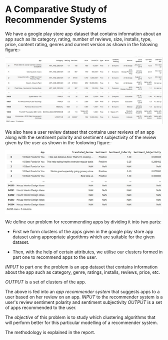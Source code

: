 # A Comparative Study of Recommender Systems

We have a google play store app dataset that contains information about an app such as its category, rating, number of reviews, size, installs, type, price, content rating, genres and current version as shown in the folowing figure:- 

![App Data](https://github.com/diwakarbharti4/Recommender-System/blob/main/Recommender-Systems-main/AppData%20(1).jpeg) 


We also have a user review dataset that contains user reviews of an app along with the sentiment polarity and sentiment subjectivity of the review given by the user as shown in the foolowing figure:- 

![User Review Data](https://github.com/diwakarbharti4/Recommender-System/blob/main/Recommender-Systems-main/UserReview%20(1).jpeg) 

We define our problem for recommending apps by dividing it into two parts: 
 - First we form clusters of the apps given in the google play store app dataset using appropriate algorithms which are suitable for the given dataset.

 - Then, with the help of certain attributes, we utilise our clusters formed in part one to recommend apps to the user.


_INPUT_ to part one the problem is an app dataset that contains information about the app such as category, genre, ratings, installs, reviews, price, etc.

_OUTPUT_ is a set of clusters of the app.

The above is fed into an _app recommender system_ that suggests apps to a user based on her review on an app. 
_INPUT_ to the recommender system is a user's review sentiment polarity and sentiment subjectivity 
_OUTPUT_ is a set of apps recommended to the user.

The _objective_ of this problem is to study which clustering algorithms that will perform better for this particular modelling of a recommender system.

The methodology is explained in the report.
